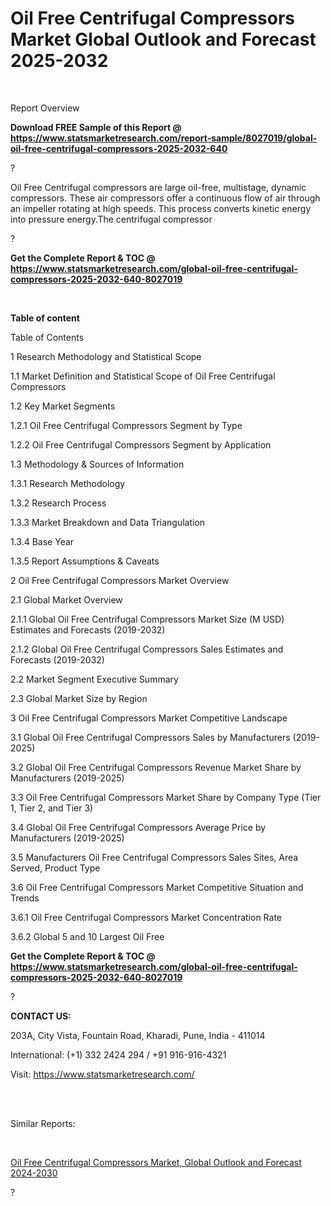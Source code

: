<h1>Oil Free Centrifugal Compressors Market Global Outlook and Forecast 2025-2032</h1><br/><p>Report Overview</p>
 
 
 
 <div><b>Download FREE Sample of this Report @ <a href="https://www.statsmarketresearch.com/download-free-sample/8027019/global-oil-free-centrifugal-compressors-2025-2032-640">https://www.statsmarketresearch.com/report-sample/8027019/global-oil-free-centrifugal-compressors-2025-2032-640</a></b></div>
 
 
 
 <p>? </p>
 
 
 
 <p>Oil Free Centrifugal compressors are large oil-free, multistage, dynamic compressors. These air compressors offer a continuous flow of air through an impeller rotating at high speeds. This process converts kinetic energy into pressure energy.The centrifugal compressor</p>
 
 
 
 <p>? </p>
 
 
 
 <div><b>Get the Complete Report & TOC @ <a href="https://www.statsmarketresearch.com/global-oil-free-centrifugal-compressors-2025-2032-640-8027019">https://www.statsmarketresearch.com/global-oil-free-centrifugal-compressors-2025-2032-640-8027019</a></b></div>
 
 
 
 <p><br />
 
 <b>Table of content</b></p>
 
 
 
 <p>Table of Contents<br />
 
 1 Research Methodology and Statistical Scope<br />
 
 1.1 Market Definition and Statistical Scope of Oil Free Centrifugal Compressors<br />
 
 1.2 Key Market Segments<br />
 
 1.2.1 Oil Free Centrifugal Compressors Segment by Type<br />
 
 1.2.2 Oil Free Centrifugal Compressors Segment by Application<br />
 
 1.3 Methodology & Sources of Information<br />
 
 1.3.1 Research Methodology<br />
 
 1.3.2 Research Process<br />
 
 1.3.3 Market Breakdown and Data Triangulation<br />
 
 1.3.4 Base Year<br />
 
 1.3.5 Report Assumptions & Caveats<br />
 
 2 Oil Free Centrifugal Compressors Market Overview<br />
 
 2.1 Global Market Overview<br />
 
 2.1.1 Global Oil Free Centrifugal Compressors Market Size (M USD) Estimates and Forecasts (2019-2032)<br />
 
 2.1.2 Global Oil Free Centrifugal Compressors Sales Estimates and Forecasts (2019-2032)<br />
 
 2.2 Market Segment Executive Summary<br />
 
 2.3 Global Market Size by Region<br />
 
 3 Oil Free Centrifugal Compressors Market Competitive Landscape<br />
 
 3.1 Global Oil Free Centrifugal Compressors Sales by Manufacturers (2019-2025)<br />
 
 3.2 Global Oil Free Centrifugal Compressors Revenue Market Share by Manufacturers (2019-2025)<br />
 
 3.3 Oil Free Centrifugal Compressors Market Share by Company Type (Tier 1, Tier 2, and Tier 3)<br />
 
 3.4 Global Oil Free Centrifugal Compressors Average Price by Manufacturers (2019-2025)<br />
 
 3.5 Manufacturers Oil Free Centrifugal Compressors Sales Sites, Area Served, Product Type<br />
 
 3.6 Oil Free Centrifugal Compressors Market Competitive Situation and Trends<br />
 
 3.6.1 Oil Free Centrifugal Compressors Market Concentration Rate<br />
 
 3.6.2 Global 5 and 10 Largest Oil Free</p>
 
 
 
 <div><b>Get the Complete Report & TOC @ <a href="https://www.statsmarketresearch.com/global-oil-free-centrifugal-compressors-2025-2032-640-8027019">https://www.statsmarketresearch.com/global-oil-free-centrifugal-compressors-2025-2032-640-8027019</a></b></div>
 
 
 
 <p>? </p>
 
 
 
 <p><b>CONTACT US:</b><br />
 
 203A, City Vista, Fountain Road, Kharadi, Pune, India - 411014<br />
 
 International: (+1) 332 2424 294 / +91 916-916-4321<br />
 
 Visit: <a href="https://www.statsmarketresearch.com/">https://www.statsmarketresearch.com/</a><br />
 
 <br />
 
 <br />
 
 Similar Reports:<br />
 
 <br />
 
 <a href="https://www.statsmarketresearch.com/global-oil-free-centrifugal-compressors-forecast-2024-2030-822-7885142">Oil Free Centrifugal Compressors Market, Global Outlook and Forecast 2024-2030</a><br />
 
 ? </p>